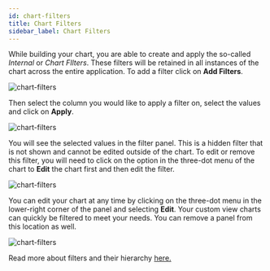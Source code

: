 ```yaml
---
id: chart-filters
title: Chart Filters 
sidebar_label: Chart Filters 
---
```


<div style={{textAlign: "justify"}}>

While building your chart, you are able to create and apply the so-called *Internal* or *Chart FIlters*.
These filters will be retained in all instances of the chart across the entire application. To add a filter click on **Add Filters**.

![chart-filters](https://s3.amazonaws.com/cdn.qrvey.com/documentation_assets/partner-portal/qrvey-composer/chart-builder/chart-filters/chart-filters_1.png#thumbnail-20)  

Then select the column you would like to apply a filter on, select the values and click on **Apply**.

![chart-filters](https://s3.amazonaws.com/cdn.qrvey.com/documentation_assets/partner-portal/qrvey-composer/chart-builder/chart-filters/chart-filters_2.png#thumbnail-60) 

You will see the selected values in the filter panel. This is a hidden filter that is not shown and cannot be edited outside of the chart. To edit or remove this filter, you will need to click on the option in the three-dot menu of the chart to **Edit** the chart first and then edit the filter.

![chart-filters](https://s3.amazonaws.com/cdn.qrvey.com/documentation_assets/partner-portal/qrvey-composer/chart-builder/chart-filters/chart-filters_3.png#thumbnail-40) 

You can edit your chart at any time by clicking on the three-dot menu in the lower-right corner of the panel and selecting **Edit**. Your custom view charts can quickly be filtered to meet your needs. You can remove a panel from this location as well.

![chart-filters](https://s3.amazonaws.com/cdn.qrvey.com/documentation_assets/partner-portal/qrvey-composer/chart-builder/chart-filters/chart-filters_4.png#thumbnail-60) 

Read more about filters and their hierarchy <a href="/docs/qrvey-composer/filters/introduction-to-filters">here.
